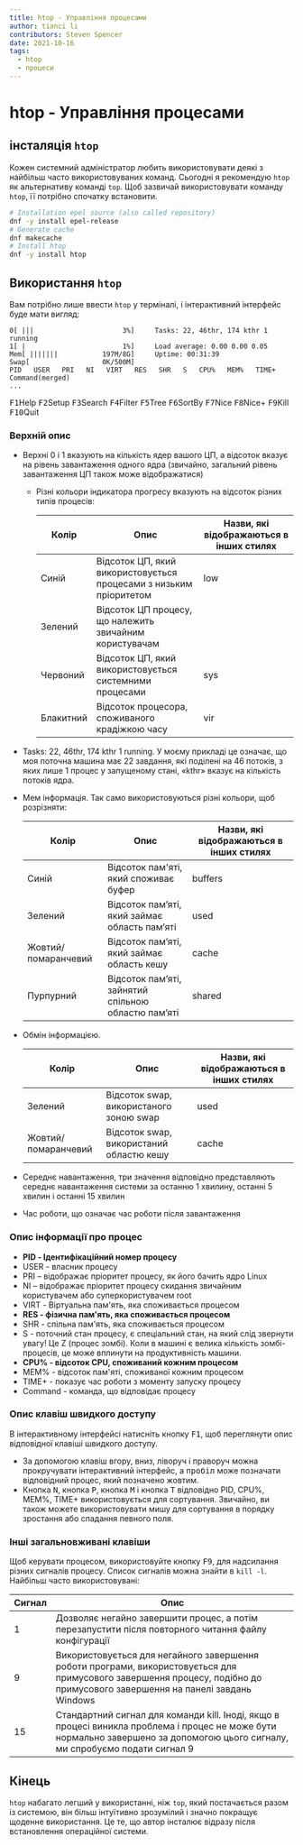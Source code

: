 ```yaml
---
title: htop - Управління процесами
author: tianci li
contributors: Steven Spencer
date: 2021-10-16
tags:
  - htop
  - процеси
---
```


# htop - Управління процесами

## інсталяція `htop`
Кожен системний адміністратор любить використовувати деякі з найбільш часто використовуваних команд. Сьогодні я рекомендую `htop` як альтернативу команді `top`. Щоб зазвичай використовувати команду `htop`, її потрібно спочатку встановити.

``` bash
# Installation epel source (also called repository)
dnf -y install epel-release
# Generate cache
dnf makecache
# Install htop
dnf -y install htop
```

## Використання `htop`
Вам потрібно лише ввести `htop` у терміналі, і інтерактивний інтерфейс буде мати вигляд:

```
0[ |||                      3%]     Tasks: 22, 46thr, 174 kthr 1 running
1[ |                        1%]     Load average: 0.00 0.00 0.05
Mem[ |||||||           197M/8G]     Uptime: 00:31:39
Swap[                  0K/500M]
PID   USER   PRI   NI   VIRT   RES   SHR   S   CPU%   MEM%   TIME+   Command(merged)
...
```

<kbd>F1</kbd>Help   <kbd>F2</kbd>Setup  <kbd>F3</kbd>Search <kbd>F4</kbd>Filter <kbd>F5</kbd>Tree   <kbd>F6</kbd>SortBy <kbd>F7</kbd>Nice   <kbd>F8</kbd>Nice+  <kbd>F9</kbd>Kill   <kbd>F10</kbd>Quit

### Верхній опис

* Верхні 0 і 1 вказують на кількість ядер вашого ЦП, а відсоток вказує на рівень завантаження одного ядра (звичайно, загальний рівень завантаження ЦП також може відображатися)
    * Різні кольори індикатора прогресу вказують на відсоток різних типів процесів:

        | Колір     | Опис                                                               | Назви, які відображаються в інших стилях |
        | --------- | ------------------------------------------------------------------ | ---------------------------------------- |
        | Синій     | Відсоток ЦП, який використовується процесами з низьким пріоритетом | low                                      |
        | Зелений   | Відсоток ЦП процесу, що належить звичайним користувачам            |                                          |
        | Червоний  | Відсоток ЦП, який використовується системними процесами            | sys                                      |
        | Блакитний | Відсоток процесора, споживаного крадіжкою часу                     | vir                                      |

* Tasks: 22, 46thr, 174 kthr 1 running. У моєму прикладі це означає, що моя поточна машина має 22 завдання, які поділені на 46 потоків, з яких лише 1 процес у запущеному стані, «kthr» вказує на кількість потоків ядра.
* Мем інформація. Так само використовуються різні кольори, щоб розрізняти:

   | Колір               | Опис                                                | Назви, які відображаються в інших стилях |
   | ------------------- | --------------------------------------------------- | ---------------------------------------- |
   | Синій               | Відсоток пам'яті, який споживає буфер               | buffers                                  |
   | Зелений             | Відсоток пам’яті, який займає область пам’яті       | used                                     |
   | Жовтий/помаранчевий | Відсоток пам’яті, який займає область кешу          | cache                                    |
   | Пурпурний           | Відсоток пам’яті, зайнятий спільною областю пам’яті | shared                                   |

* Обмін інформацією.

   | Колір               | Опис                                     | Назви, які відображаються в інших стилях |
   | ------------------- | ---------------------------------------- | ---------------------------------------- |
   | Зелений             | Відсоток swap, використаного зоною swap  | used                                     |
   | Жовтий/помаранчевий | Відсоток swap, використаний областю кешу | cache                                    |

* Середнє навантаження, три значення відповідно представляють середнє навантаження системи за останню 1 хвилину, останні 5 хвилин і останні 15 хвилин
* Час роботи, що означає час роботи після завантаження

### Опис інформації про процес

* **PID - Ідентифікаційний номер процесу**
* USER - власник процесу
* PRI – відображає пріоритет процесу, як його бачить ядро Linux
* NI – відображає пріоритет процесу скидання звичайним користувачем або суперкористувачем root
* VIRT - Віртуальна пам'ять, яка споживається процесом
* **RES - фізична пам'ять, яка споживається процесом**
* SHR - спільна пам'ять, яка споживається процесом
* S - поточний стан процесу, є спеціальний стан, на який слід звернути увагу! Це Z (процес зомбі). Коли в машині є велика кількість зомбі-процесів, це може вплинути на продуктивність машини.
* **CPU% - відсоток CPU, споживаний кожним процесом**
* MEM% - відсоток пам'яті, споживаної кожним процесом
* TIME+ - показує час роботи з моменту запуску процесу
* Command - команда, що відповідає процесу

### Опис клавіш швидкого доступу
В інтерактивному інтерфейсі натисніть кнопку <kbd>F1</kbd>, щоб переглянути опис відповідної клавіші швидкого доступу.

* За допомогою клавіш вгору, вниз, ліворуч і праворуч можна прокручувати інтерактивний інтерфейс, а <kbd>пробіл</kbd> може позначати відповідний процес, який позначено жовтим.
* Кнопка <kbd>N</kbd>, кнопка <kbd>P</kbd>, кнопка <kbd>M</kbd> і кнопка <kbd>T</kbd> відповідно PID, CPU%, MEM%, TIME+ використовується для сортування. Звичайно, ви також можете використовувати мишу для сортування в порядку зростання або спадання певного поля.

### Інші загальновживані клавіши
Щоб керувати процесом, використовуйте кнопку <kbd>F9</kbd>, для надсилання різних сигналів процесу. Список сигналів можна знайти в `kill -l`. Найбільш часто використовувані:

| Сигнал | Опис                                                                                                                                                                           |
| ------ | ------------------------------------------------------------------------------------------------------------------------------------------------------------------------------ |
| 1      | Дозволяє негайно завершити процес, а потім перезапустити після повторного читання файлу конфігурації                                                                           |
| 9      | Використовується для негайного завершення роботи програми, використовується для примусового завершення процесу, подібно до примусового завершення на панелі завдань Windows    |
| 15     | Стандартний сигнал для команди kill. Іноді, якщо в процесі виникла проблема і процес не може бути нормально завершено за допомогою цього сигналу, ми спробуємо подати сигнал 9 |

## Кінець
`htop` набагато легший у використанні, ніж `top`, який постачається разом із системою, він більш інтуїтивно зрозумілий і значно покращує щоденне використання. Це те, що автор інсталює відразу після встановлення операційної системи.
